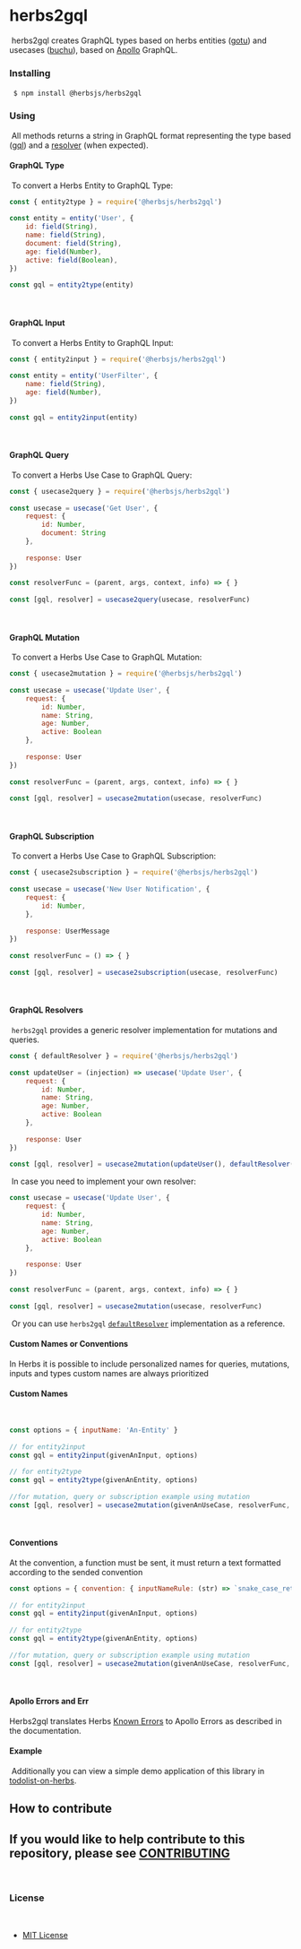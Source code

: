 # herbs2gql
​
herbs2gql creates GraphQL types based on herbs entities ([gotu](https://github.com/herbsjs/gotu)) and usecases ([buchu](https://github.com/herbsjs/buchu)), based on [Apollo](https://www.apollographql.com/) GraphQL.
​
### Installing
​```
    $ npm install @herbsjs/herbs2gql
​```

### Using
​
All methods returns a string in GraphQL format representing the type based ([gql](https://www.apollographql.com/docs/apollo-server/api/apollo-server/#gql)) and a [resolver](https://www.apollographql.com/docs/apollo-server/data/resolvers/) (when expected).
​
#### GraphQL Type
​
To convert a Herbs Entity to GraphQL Type:
​
```javascript
const { entity2type } = require('@herbsjs/herbs2gql')
​
const entity = entity('User', {
    id: field(String),
    name: field(String),
    document: field(String),
    age: field(Number),
    active: field(Boolean),
})
​
const gql = entity2type(entity)
```
​
#### GraphQL Input
​
To convert a Herbs Entity to GraphQL Input:
​
```javascript
const { entity2input } = require('@herbsjs/herbs2gql')
​
const entity = entity('UserFilter', {    
    name: field(String),    
    age: field(Number),    
})
​
const gql = entity2input(entity)
```
​
#### GraphQL Query
​
To convert a Herbs Use Case to GraphQL Query:
​
```javascript
const { usecase2query } = require('@herbsjs/herbs2gql')
​
const usecase = usecase('Get User', {
    request: {
        id: Number,
        document: String
    },
​
    response: User
})
​
const resolverFunc = (parent, args, context, info) => { }
​
const [gql, resolver] = usecase2query(usecase, resolverFunc)
```
​
#### GraphQL Mutation
​
To convert a Herbs Use Case to GraphQL Mutation:
​
```javascript
const { usecase2mutation } = require('@herbsjs/herbs2gql')
​
const usecase = usecase('Update User', {
    request: {
        id: Number,
        name: String,
        age: Number,
        active: Boolean
    },
​
    response: User
})
​
const resolverFunc = (parent, args, context, info) => { }
​
const [gql, resolver] = usecase2mutation(usecase, resolverFunc)
```
​
#### GraphQL Subscription
​
To convert a Herbs Use Case to GraphQL Subscription:
​
```javascript
const { usecase2subscription } = require('@herbsjs/herbs2gql')
​
const usecase = usecase('New User Notification', {
    request: {
        id: Number,        
    },
​
    response: UserMessage
})
​
const resolverFunc = () => { }
​
const [gql, resolver] = usecase2subscription(usecase, resolverFunc)
```
​
#### GraphQL Resolvers
​
`herbs2gql` provides a generic resolver implementation for mutations and queries.
​
```javascript
const { defaultResolver } = require('@herbsjs/herbs2gql')
​
const updateUser = (injection) => usecase('Update User', {
    request: {
        id: Number,
        name: String,
        age: Number,
        active: Boolean
    },
​
    response: User
})
​
const [gql, resolver] = usecase2mutation(updateUser(), defaultResolver(updateUser))
```
​
In case you need to implement your own resolver:
​
```javascript
const usecase = usecase('Update User', {
    request: {
        id: Number,
        name: String,
        age: Number,
        active: Boolean
    },
​
    response: User
})
​
const resolverFunc = (parent, args, context, info) => { }
​
const [gql, resolver] = usecase2mutation(usecase, resolverFunc)
```
​
Or you can use `herbs2gql` [`defaultResolver`](https://github.com/herbsjs/herbs2gql/blob/master/src/defaultResolver.js) implementation as a reference. 
​
​
#### Custom Names or Conventions
In Herbs it is possible to include personalized names for queries, mutations, inputs and types
custom names are always prioritized
​
#### Custom Names
​
```javascript
const options = { inputName: 'An-Entity' }
​
// for entity2input
const gql = entity2input(givenAnInput, options)
​
// for entity2type
const gql = entity2type(givenAnEntity, options)
​
//for mutation, query or subscription example using mutation
const [gql, resolver] = usecase2mutation(givenAnUseCase, resolverFunc, options)
```
​
#### Conventions
At the convention, a function must be sent, it must return a text formatted according to the sended convention
```javascript
const options = { convention: { inputNameRule: (str) => `snake_case_returned` }}
​
// for entity2input
const gql = entity2input(givenAnInput, options)
​
// for entity2type
const gql = entity2type(givenAnEntity, options)
​
//for mutation, query or subscription example using mutation
const [gql, resolver] = usecase2mutation(givenAnUseCase, resolverFunc, options)
```
​
#### Apollo Errors and Err

Herbs2gql translates Herbs [Known Errors​](https://herbsjs.org/docs/usecase/result#known-errors) to Apollo Errors as described in the documentation.

#### Example
​
Additionally you can view a simple demo application of this library in [todolist-on-herbs](https://github.com/herbsjs/todolist-on-herbs).
​
## How to contribute
​
If you would like to help contribute to this repository, please see [CONTRIBUTING](https://github.com/herbsjs/herbs2gql/blob/master/.github/CONTRIBUTING.md)
​
---
​
### License
​
- [MIT License](https://github.com/herbsjs/herbs2gql/blob/master/LICENSE)